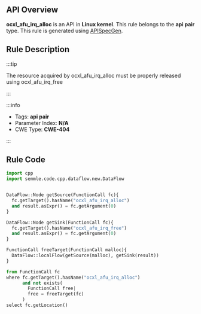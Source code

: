 ---
---


## API Overview
**ocxl_afu_irq_alloc** is an API in **Linux kernel**. This rule belongs to the **api pair** type. This rule is generated using [APISpecGen](../../tools/APISpecGen).
## Rule Description

:::tip

The resource acquired by ocxl_afu_irq_alloc must be properly released using ocxl_afu_irq_free

:::

:::info

- Tags: **api pair**
- Parameter Index: **N/A**
- CWE Type: **CWE-404**

:::

## Rule Code
```python
import cpp
import semmle.code.cpp.dataflow.new.DataFlow


DataFlow::Node getSource(FunctionCall fc){
  fc.getTarget().hasName("ocxl_afu_irq_alloc")
  and result.asExpr() = fc.getArgument(0)
}

DataFlow::Node getSink(FunctionCall fc){
  fc.getTarget().hasName("ocxl_afu_irq_free")
  and result.asExpr() = fc.getArgument(0)
}

FunctionCall freeTarget(FunctionCall malloc){
  DataFlow::localFlow(getSource(malloc), getSink(result))
}

from FunctionCall fc
where fc.getTarget().hasName("ocxl_afu_irq_alloc")
      and not exists(
        FunctionCall free| 
        free = freeTarget(fc)
      )
select fc.getLocation()

    
```